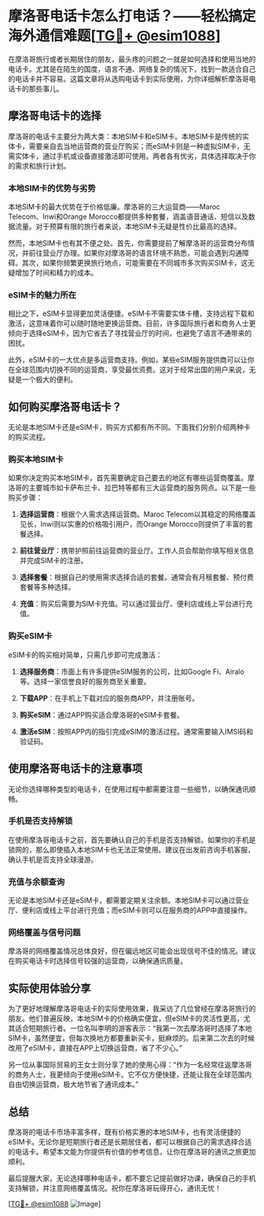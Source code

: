 # 摩洛哥电话卡怎么打电话？——轻松搞定海外通信难题[[TG💪+ @esim1088](https://t.me/s/esim1088)]

在摩洛哥旅行或者长期居住的朋友，最头疼的问题之一就是如何选择和使用当地的电话卡。尤其是在陌生的国度，语言不通、网络复杂的情况下，找到一款适合自己的电话卡并不容易。这篇文章将从选购电话卡到实际使用，为你详细解析摩洛哥电话卡的那些事儿。

## 摩洛哥电话卡的选择

摩洛哥的电话卡主要分为两大类：本地SIM卡和eSIM卡。本地SIM卡是传统的实体卡，需要亲自去当地运营商的营业厅购买；而eSIM卡则是一种虚拟SIM卡，无需实体卡，通过手机或设备直接激活即可使用。两者各有优劣，具体选择取决于你的需求和旅行计划。

### 本地SIM卡的优势与劣势

本地SIM卡的最大优势在于价格低廉。摩洛哥的三大运营商——Maroc Telecom、Inwi和Orange Morocco都提供多种套餐，涵盖语音通话、短信以及数据流量。对于预算有限的旅行者来说，本地SIM卡无疑是性价比最高的选择。

然而，本地SIM卡也有其不便之处。首先，你需要提前了解摩洛哥的运营商分布情况，并前往营业厅办理。如果你对摩洛哥的语言环境不熟悉，可能会遇到沟通障碍。其次，如果你频繁更换旅行地点，可能需要在不同城市多次购买SIM卡，这无疑增加了时间和精力的成本。

### eSIM卡的魅力所在

相比之下，eSIM卡显得更加灵活便捷。eSIM卡不需要实体卡槽，支持远程下载和激活，这意味着你可以随时随地更换运营商。目前，许多国际旅行者和商务人士更倾向于选择eSIM卡，因为它省去了寻找营业厅的时间，也避免了语言不通带来的困扰。

此外，eSIM卡的一大优点是多运营商支持。例如，某些eSIM服务提供商可以让你在全球范围内切换不同的运营商，享受最优资费。这对于经常出国的用户来说，无疑是一个极大的便利。

## 如何购买摩洛哥电话卡？

无论是本地SIM卡还是eSIM卡，购买方式都有所不同。下面我们分别介绍两种卡的购买流程。

### 购买本地SIM卡

如果你决定购买本地SIM卡，首先需要确定自己要去的地区有哪些运营商覆盖。摩洛哥的主要城市如卡萨布兰卡、拉巴特等都有三大运营商的服务网点。以下是一些购买步骤：

1. **选择运营商**：根据个人需求选择运营商。Maroc Telecom以其稳定的网络覆盖见长，Inwi则以实惠的价格吸引用户，而Orange Morocco则提供了丰富的套餐选择。
   
2. **前往营业厅**：携带护照前往运营商的营业厅。工作人员会帮助你填写相关信息并完成SIM卡的注册。

3. **选择套餐**：根据自己的使用需求选择合适的套餐。通常会有月租套餐、预付费套餐等多种选择。

4. **充值**：购买后需要为SIM卡充值。可以通过营业厅、便利店或线上平台进行充值。

### 购买eSIM卡

eSIM卡的购买相对简单，只需几步即可完成激活：

1. **选择服务商**：市面上有许多提供eSIM服务的公司，比如Google Fi、Airalo等。选择一家信誉良好的服务商至关重要。

2. **下载APP**：在手机上下载对应的服务商APP，并注册账号。

3. **购买eSIM**：通过APP购买适合摩洛哥的eSIM卡套餐。

4. **激活eSIM**：按照APP内的指引完成eSIM的激活过程。通常需要输入IMSI码和验证码。

## 使用摩洛哥电话卡的注意事项

无论你选择哪种类型的电话卡，在使用过程中都需要注意一些细节，以确保通讯顺畅。

### 手机是否支持解锁

在使用摩洛哥电话卡之前，首先要确认自己的手机是否支持解锁。如果你的手机是锁网的，那么即使插入本地SIM卡也无法正常使用。建议在出发前咨询手机客服，确认手机是否支持全球漫游。

### 充值与余额查询

无论是本地SIM卡还是eSIM卡，都需要定期关注余额。本地SIM卡可以通过营业厅、便利店或线上平台进行充值；而eSIM卡则可以在服务商的APP中直接操作。

### 网络覆盖与信号问题

摩洛哥的网络覆盖情况总体良好，但在偏远地区可能会出现信号不佳的情况。建议在购买电话卡时选择信号较强的运营商，以确保通讯质量。

## 实际使用体验分享

为了更好地理解摩洛哥电话卡的实际使用效果，我采访了几位曾经在摩洛哥旅行的朋友。他们普遍反映，本地SIM卡的价格确实便宜，但eSIM卡的灵活性更高，尤其适合短期旅行者。一位名叫李明的游客表示：“我第一次去摩洛哥时选择了本地SIM卡，虽然便宜，但每次换地方都要重新买卡，挺麻烦的。后来第二次去的时候改用了eSIM卡，直接在APP上切换运营商，省了不少心。”

另一位从事国际贸易的王女士则分享了她的使用心得：“作为一名经常往返摩洛哥的商务人士，我更倾向于使用eSIM卡。它不仅方便快捷，还能让我在全球范围内自由切换运营商，极大地节省了通讯成本。”

## 总结

摩洛哥的电话卡市场丰富多样，既有价格实惠的本地SIM卡，也有灵活便捷的eSIM卡。无论你是短期旅行者还是长期居住者，都可以根据自己的需求选择合适的电话卡。希望本文能为你提供有价值的参考信息，让你在摩洛哥的通讯之旅更加顺利。

最后提醒大家，无论选择哪种电话卡，都不要忘记提前做好功课，确保自己的手机支持解锁，并注意网络覆盖情况。祝你在摩洛哥玩得开心，通讯无忧！

[[TG💪+ @esim1088](https://t.me/s/esim1088) ![Image](https://i.postimg.cc/4NQfJmqS/Snipaste-2025-05-13-00-14-12.png)]